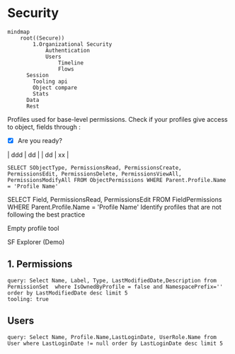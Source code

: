 # Security

```mermaid
mindmap
    root((Secure))
        1.Organizational Security
            Authentication
            Users
                Timeline
                Flows
      Session
        Tooling api
        Object compare
        Stats
      Data
      Rest 
```

 Profiles used for base-level permissions.
Check if your profiles give access to object, fields through : 

- [X] Are you ready?

| ddd | dd |
| dd | xx |

```soql
SELECT SObjectType, PermissionsRead, PermissionsCreate, PermissionsEdit, PermissionsDelete, PermissionsViewAll, PermissionsModifyAll FROM ObjectPermissions WHERE Parent.Profile.Name = 'Profile Name'
```

SELECT Field, PermissionsRead, PermissionsEdit FROM FieldPermissions WHERE Parent.Profile.Name = 'Profile Name'
Identify profiles that are not following the best practice

Empty profile tool

SF Explorer (Demo)


## 1. Permissions

```sf-explorer query.soql
query: Select Name, Label, Type, LastModifiedDate,Description from PermissionSet  where IsOwnedByProfile = false and NamespacePrefix='' order by LastModifiedDate desc limit 5
tooling: true

```

## Users

```sf-explorer query.soql
query: Select Name, Profile.Name,LastLoginDate, UserRole.Name from User where LastLoginDate != null order by LastLoginDate desc limit 5 

```
